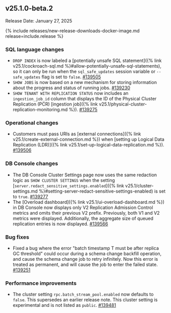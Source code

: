## v25.1.0-beta.2

Release Date: January 27, 2025

{% include releases/new-release-downloads-docker-image.md release=include.release %}

<h3 id="v25-1-0-beta-2-sql-language-changes">SQL language changes</h3>

- `DROP INDEX` is now labeled a [potentially unsafe SQL statement]({% link v25.1/cockroach-sql.md %}#allow-potentially-unsafe-sql-statements), so it can only be run when the `sql_safe_updates` session variable or `--safe_updates` flag is set to `false`. [#139505][#139505]
- `SHOW JOBS` is now based on a new mechanism for storing information about the progress and status of running jobs. [#139230][#139230]
- `SHOW TENANT WITH REPLICATION STATUS` now includes an `ingestion_job_id` column that displays the ID of the Physical Cluster Replication (PCR) [ingestion job]({% link v25.1/physical-cluster-replication-monitoring.md %}). [#139275][#139275]

<h3 id="v25-1-0-beta-2-operational-changes">Operational changes</h3>

- Customers must pass URIs as [external connections]({% link v25.1/create-external-connection.md %}) when [setting up Logical Data Replication (LDR)]({% link v25.1/set-up-logical-data-replication.md %}). [#139506][#139506]

<h3 id="v25-1-0-beta-2-db-console-changes">DB Console changes</h3>

- The DB Console Cluster Settings page now uses the same redaction logic as `SHOW CLUSTER SETTINGS` when the setting [`server.redact_sensitive_settings.enabled`]({% link v25.1/cluster-settings.md %}#setting-server-redact-sensitive-settings-enabled) is set to `true`. [#139277][#139277]
- The [Overload dashboard]({% link v25.1/ui-overload-dashboard.md %}) in DB Console now displays only V2 Replication Admission Control metrics and omits their previous V2 prefix. Previously, both V1 and V2 metrics were displayed. Additionally, the aggregate size of queued replication entries is now displayed. [#139566][#139566]

<h3 id="v25-1-0-beta-2-bug-fixes">Bug fixes</h3>

- Fixed a bug where the error "batch timestamp T must be after replica GC threshold" could occur during a schema change backfill operation, and cause the schema change job to retry infinitely. Now this error is treated as permanent, and will cause the job to enter the failed state. [#139251][#139251]

<h3 id="v25-1-0-beta-2-performance-improvements">Performance improvements</h3>

- The cluster setting `rpc.batch_stream_pool.enabled` now defaults to `false`. This supersedes an earlier release note. This cluster setting is experimental and is not listed as `public`. [#139481][#139481]

[#139230]: https://github.com/cockroachdb/cockroach/pull/139230
[#139251]: https://github.com/cockroachdb/cockroach/pull/139251
[#139275]: https://github.com/cockroachdb/cockroach/pull/139275
[#139277]: https://github.com/cockroachdb/cockroach/pull/139277
[#139481]: https://github.com/cockroachdb/cockroach/pull/139481
[#139505]: https://github.com/cockroachdb/cockroach/pull/139505
[#139506]: https://github.com/cockroachdb/cockroach/pull/139506
[#139566]: https://github.com/cockroachdb/cockroach/pull/139566
